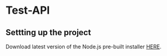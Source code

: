 # Test-API
## Settting up the project
Download latest version of the Node.js pre-built installer [HERE](https://nodejs.org/en/download/).
